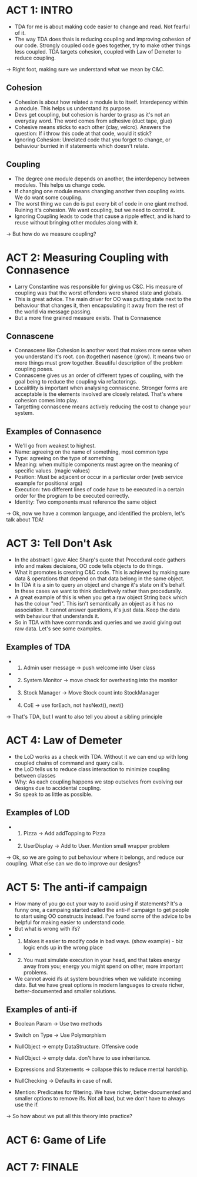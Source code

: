 # ACT 1: INTRO

 * TDA for me is about making code easier to change and read. Not fearful of it. 
 * The way TDA does thais is reducing coupling and improving cohesion of our code. Strongly coupled code goes together, try to make other things less coupled. TDA targets cohesion, coupled with Law of Demeter to reduce coupling.
 
 -> Right foot, making sure we understand what we mean by C&C.

## Cohesion

 * Cohesion is about how related a module is to itself. Interdepency within a module. This helps us understand its purpose.
 * Devs get coupling, but cohesion is harder to grasp as it's not an everyday word. The word comes from adhesive (duct tape, glue)
 * Cohesive means sticks to each other (clay, velcro). Answers the question: If i throw this code at that code, would it stick?
 * Ignoring Cohesion: Unrelated code that you forget to change, or behaviour burried in if statements which doesn't relate.

## Coupling

 * The degree one module depends on another, the interdepency between modules. This helps us change code.
 * If changing one module means changing another then coupling exists. We do want some coupling.
 * The worst thing we can do is put every bit of code in one giant method. Ruining it's cohesion. We want coupling, but we need to control it.
 * Ignoring Coupling leads to code that cause a ripple effect, and is hard to reuse without bringing other modules along with it.

-> But how do we measure coupling?



# ACT 2: Measuring Coupling with Connasence

 * Larry Constantine was responsible for giving us C&C. His measure of coupling was that the worst offendors were shared state and globals.
 * This is great advice. The main driver for OO was putting state next to the behaviour that changes it, then encapsulating it away from the rest of the world via message passing.
 * But a more fine grained measure exists. That is Connasence

## Connascene

 * Connascene like Cohesion is another word that makes more sense when you understand it's root. con (together) nasence (grow). It means two or more things must grow together. Beautiful description of the problem coupling poses.
 * Connascene gives us an order of different types of coupling, with the goal being to reduce the coupling via refactorings.
 * Localitlity is important when analysing connascene. Stronger forms are acceptable is the elements involved are closely related. That's where cohesion comes into play.
 * Targetting connascene means actively reducing the cost to change your system.

## Examples of Connasence

 * We'll go from weakest to highest. 
 * Name: agreeing on the name of something, most common type
 * Type: agreeing on the type of something
 * Meaning: when multiple components must agree on the meaning of specific values. (magic values)
 * Position: Must be adjacent or occur in a particular order (web service example for positional args)
 * Execution: two different lines of code have to be executed in a certain order for the program to be executed correctly.
 * Identity: Two components must reference the same object
 
-> Ok, now we have a common language, and identified the problem, let's talk about TDA!



# ACT 3: Tell Don't Ask 

* In the abstract I gave Alec Sharp's quote that Procedural code gathers info and makes decisions, OO code tells objects to do things.
* What it promotes is creating C&C code. This is achieved by making sure data & operations that depend on that data belong in the same object.
* In TDA it is a sin to query an object and change it's state on it's behalf. In these cases we want to think declaritvely rather than procedurally.
* A great example of this is when you get a raw object String back which has the colour "red". This isn't semantically an object as it has no association. It cannot answer questions, it's just data. Keep the data with behaviour that understands it.
* So in TDA with have commands and queries and we avoid giving out raw data. Let's see some examples.

## Examples of TDA

* 1. Admin user message -> push welcome into User class
* 2. System Monitor -> move check for overheating into the monitor
* 3. Stock Manager -> Move Stock count into StockManager
* 4. CoE -> use forEach, not hasNext(), next()

-> That's TDA, but I want to also tell you about a sibling principle



# ACT 4: Law of Demeter

* the LoD works as a check with TDA. Without it we can end up with long coupled chains of command and query calls.
* the LoD tells us to reduce class interaction to minimize coupling between classes
* Why: As each coupling happens we stop outselves from evolving our designs due to accidental coupling.
* So speak to as little as possible.

## Examples of LOD

* 1. Pizza -> Add addTopping to Pizza
* 2. UserDisplay -> Add to User. Mention small wrapper problem

-> Ok, so we are going to put behaviour where it belongs, and reduce our coupling. What else can we do to improve our designs?



# ACT 5: The anti-if campaign 

 * How many of you go out your way to avoid using if statements? It's a funny one, a campaing started called the anti-if campaign to get people to start using OO constructs instead. I've found some of the advice to be helpful for making  easier to understand code.
 * But what is wrong with ifs? 
 * 1. Makes it easier to modify code in bad ways. (show example) - biz logic ends up in the wrong place
 * 2. You must simulate execution in your head, and that takes energy away from you; energy you might spend on other, more important problems.
 * We cannot avoid ifs at system boundries when we validate incoming data. But we have great options in modern languages to create richer, better-documented and smaller solutions.

## Examples of anti-if

* Boolean Param -> Use two methods
* Switch on Type -> Use Polymorphism
* NullObject -> empty DataStructure. Offensive code
* NullObject -> empty data. don't have to use inheritance.
* Expressions and Statements -> collapse this to reduce mental hardship.
* NullChecking -> Defaults in case of null. 

* Mention: Predicates for filtering. We have richer, better-documented and smaller options to remove ifs. Not all bad, but we don't have to always use the if.

-> So how about we put all this theory into practice?



# ACT 6: Game of Life



# ACT 7: FINALE


